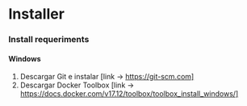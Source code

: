 # Installer


### Install requeriments

#### Windows 
1. Descargar Git e instalar [link -> https://git-scm.com]
2. Descargar Docker Toolbox [link -> https://docs.docker.com/v17.12/toolbox/toolbox_install_windows/]


